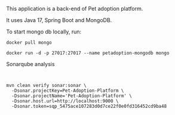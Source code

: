 This application is a back-end of Pet adoption platform. 

It uses Java 17, Spring Boot and MongoDB.


To start mongo db locally, run:
```
docker pull mongo

docker run -d -p 27017:27017 --name petadoption-mongodb mongo
```



Sonarqube analysis

```console


mvn clean verify sonar:sonar \
  -Dsonar.projectKey=Pet-Adoption-Platform \
  -Dsonar.projectName='Pet-Adoption-Platform' \
  -Dsonar.host.url=http://localhost:9000 \
  -Dsonar.token=sqp_5475ace107283d0d7ce22f0e0fd316452cd9ba48

```


